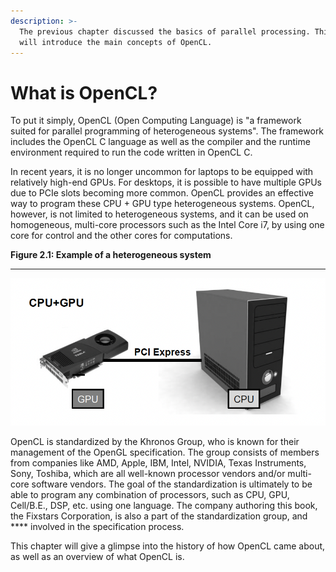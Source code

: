 ```yaml
---
description: >-
  The previous chapter discussed the basics of parallel processing. This chapter
  will introduce the main concepts of OpenCL.
---
```


# What is OpenCL?

To put it simply, OpenCL (Open Computing Language) is "a framework suited for parallel programming of heterogeneous systems". The framework includes the OpenCL C language as well as the compiler and the runtime environment required to run the code written in OpenCL C.&#x20;

In recent years, it is no longer uncommon for laptops to be equipped with relatively high-end GPUs. For desktops, it is possible to have multiple GPUs due to PCIe slots becoming more common. OpenCL provides an effective way to program these CPU + GPU type heterogeneous systems. OpenCL, however, is not limited to heterogeneous systems, and it can be used on homogeneous, multi-core processors such as the Intel Core i7, by using one core for control and the other cores for computations.&#x20;

**Figure 2.1: Example of a heterogeneous system**&#x20;

****

![](<../.gitbook/assets/Screen Shot 2021-12-21 at 9.50.26 PM.png>)

OpenCL is standardized by the Khronos Group, who is known for their management of the OpenGL specification. The group consists of members from companies like AMD, Apple, IBM, Intel, NVIDIA, Texas Instruments, Sony, Toshiba, which are all well-known processor vendors and/or multi-core software vendors. The goal of the standardization is ultimately to be able to program any combination of processors, such as CPU, GPU, Cell/B.E., DSP, etc. using one language. The company authoring this book, the Fixstars Corporation, is also a part of the standardization group, and **** involved in the specification process.&#x20;

This chapter will give a glimpse into the history of how OpenCL came about, as well as an overview of what OpenCL is.&#x20;
